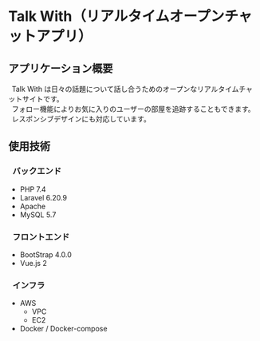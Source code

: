 # Talk With（リアルタイムオープンチャットアプリ）

## アプリケーション概要
&ensp;Talk With は日々の話題について話し合うためのオープンなリアルタイムチャットサイトです。  
&ensp;フォロー機能によりお気に入りのユーザーの部屋を追跡することもできます。  
&ensp;レスポンシブデザインにも対応しています。  

## 使用技術
### &ensp;バックエンド
* PHP 7.4
* Laravel 6.20.9
* Apache
* MySQL 5.7
### &ensp;フロントエンド
* BootStrap 4.0.0
* Vue.js  2
### &ensp;インフラ
* AWS
    * VPC
    * EC2
* Docker / Docker-compose  
